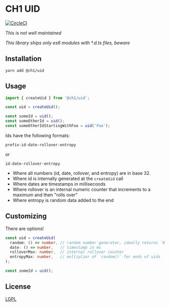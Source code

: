 # CH1 UID

[![CircleCI](https://circleci.com/gh/bennett000/ch1-uid.svg?style=svg)](https://circleci.com/gh/bennett000/ch1-uid)

_This is not well maintained_

_This library ships only es6 modules with \*.d.ts files, beware_

## Installation

`yarn add @ch1/uid`

## Usage

```ts
import { createUid } from '@ch1/uid';

const uid = createUid();

const someId = uid();
const someOtherId = uid();
const someOtherIdStartingWithFoo = uid('Foo');
```

Ids have the following formats:

`prefix-id-date-rollover-entropy`

or

`id-date-rollover-entropy`

- Where all numbers (id, date, rollover, and entropy) are in base 32.
- Where id is internally generated at the `createUid` call
- Where dates are timestamps in milliseconds
- Where rollover is an internal numeric counter that increments to a maximum and then "rolls over"
- Where entropy is random data added to the end

## Customizing

There are options!

```ts
const uid = createUid(
  random: () => number, // random number generator, ideally returns `0 <= x < 1`
  date: () => number,   // timestamp in ms
  rolloverMax: number,  // internal rollover counter
  entropyMax: number,   // multiplier of `random()` for ends of uids
);

const someId = uid();
```

## License

[LGPL](./LICENSE 'Lesser GNU Public License')
